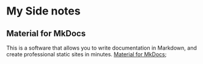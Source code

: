 # My Side notes

## Material for MkDocs

This is a software that allows you to write documentation in Markdown, and create professional static sites in minutes.
[Material for MkDocs](https://squidfunk.github.io/mkdocs-material/);


